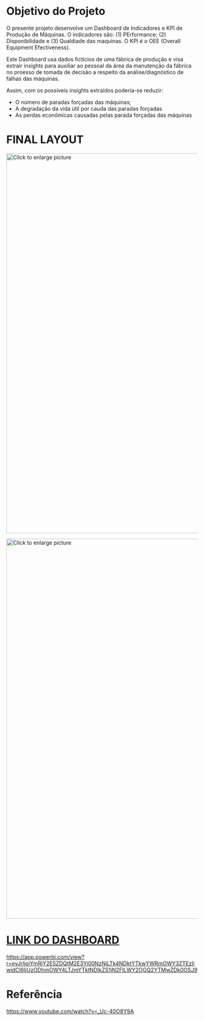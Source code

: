 # Objetivo do Projeto

O presente projeto desenvolve um Dashboard de Indicadores e KPI de Produção de Máquinas. O indicadores são: (1) PErformance; (2) Disponibilidade e 
(3) Qualdiade das maquinas. O KPI é o OEE (Overall Equipment Efectiveness).

Este Dashboard usa dados fictícios de uma fábrica de produção e visa extrair insights para auxiliar ao pessoal da área da manutenção da fábrica no proesso de tomada de
decisão a respeito da análise/diagnóstico de falhas das máquinas.

Assim, com os possíveis insights extraídos poderia-se reduzir:
- O número de paradas forçadas das máquinas;
- A degradação da vida útil por cauda das paradas forçadas
- As perdas econômicas causadas pelas parada forçadas das máquinas

# FINAL LAYOUT

<a href="https://drive.google.com/uc?export=view&id=1ZatclSMSoARmrFOueZr28kCWMf1uxn_z"><img src="https://drive.google.com/uc?export=view&id=1ZatclSMSoARmrFOueZr28kCWMf1uxn_z" style="width: 1000px; max-width: 100%; height: auto" title="Click to enlarge picture" />
  
<a href="https://drive.google.com/uc?export=view&id=13kRndcPH5GIkzVLNyK3c6M3KAAmm-cZV"><img src="https://drive.google.com/uc?export=view&id=13kRndcPH5GIkzVLNyK3c6M3KAAmm-cZV" style="width: 1000px; max-width: 100%; height: auto" title="Click to enlarge picture" />
  
# LINK DO DASHBOARD
https://app.powerbi.com/view?r=eyJrIjoiYmRjY2E5ZDQtM2E3Yi00NzNjLTk4NDktYTkwYWRmOWY3ZTEzIiwidCI6IjUzODhmOWY4LTJmYTktNDlkZS1iN2FlLWY2OGQ2YTMwZDk0OSJ9

# Referência
https://www.youtube.com/watch?v=_Uc-40O8Y9A
